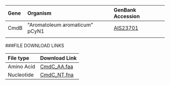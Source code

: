  Gene | Organism | GenBank Accession |
 :--- | :--- | :--- |
| CmdB | "Aromatoleum aromaticum" pCyN1 | [AIS23701](http://www.ncbi.nlm.nih.gov/protein/AIS23701) |
| []() | | |

###FILE DOWNLOAD LINKS

 File type | Download Link |
 :--- | :---------- | 
| Amino Acid | [CmdC_AA.faa](amino_acid/CmdC_AA.faa) |
| Nucleotide | [CmdC_NT.fna](nucleotide/cmdC_NT.fna) |

